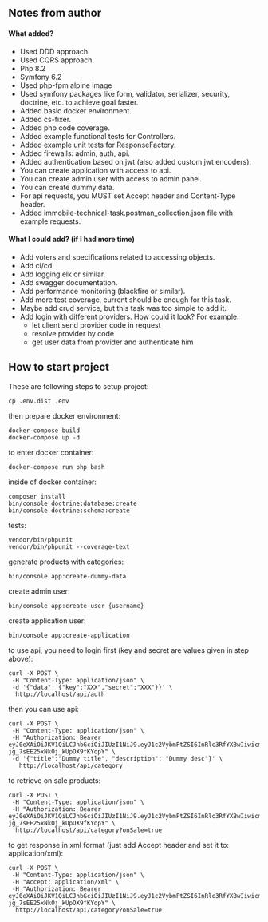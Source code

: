 ## Notes from author

#### What added?
- Used DDD approach.
- Used CQRS approach.
- Php 8.2
- Symfony 6.2
- Used php-fpm alpine image
- Used symfony packages like form, validator, serializer, security, doctrine, etc. to achieve goal faster.
- Added basic docker environment.
- Added cs-fixer.
- Added php code coverage.
- Added example functional tests for Controllers.
- Added example unit tests for ResponseFactory.
- Added firewalls: admin, auth, api.
- Added authentication based on jwt (also added custom jwt encoders).
- You can create application with access to api.
- You can create admin user with access to admin panel.
- You can create dummy data.
- For api requests, you MUST set Accept header and Content-Type header.
- Added immobile-technical-task.postman_collection.json file with example requests.

#### What I could add? (if I had more time)
- Add voters and specifications related to accessing objects.
- Add ci/cd.
- Add logging elk or similar.
- Add swagger documentation.
- Add performance monitoring (blackfire or similar).
- Add more test coverage, current should be enough for this task.
- Maybe add crud service, but this task was too simple to add it.
- Add login with different providers. How could it look? For example: 
  - let client send provider code in request
  - resolve provider by code
  - get user data from provider and authenticate him

## How to start project

These are following steps to setup project:

```
cp .env.dist .env
```

then prepare docker environment:
```
docker-compose build
docker-compose up -d
```

to enter docker container:
```
docker-compose run php bash
```


inside of docker container:
```
composer install
bin/console doctrine:database:create
bin/console doctrine:schema:create
```

tests:
```
vendor/bin/phpunit
vendor/bin/phpunit --coverage-text
```

generate products with categories:
```
bin/console app:create-dummy-data
```

create admin user:
```
bin/console app:create-user {username}
```

create application user:
```
bin/console app:create-application
```

to use api, you need to login first (key and secret are values given in step above):
```
curl -X POST \ 
 -H "Content-Type: application/json" \
 -d '{"data": {"key":"XXX","secret":"XXX"}}' \
  http://localhost/api/auth
```

then you can use api:
```
curl -X POST \
 -H "Content-Type: application/json" \
 -H "Authorization: Bearer eyJ0eXAiOiJKV1QiLCJhbGciOiJIUzI1NiJ9.eyJ1c2VybmFtZSI6InRlc3RfYXBwIiwicm9sZXMiOlsiUk9MRV9BUFAiXSwiYXBwLWtleSI6InRlc3RfYXBwIiwiZXhwIjoxNjg3NDQzOTczfQ.EKYoVyVhbNQv6tn-jg_7sEE25xNkOj_kUpOX9fKYopY" \
 -d '{"title":"Dummy title", "description": "Dummy desc"}' \
   http://localhost/api/category
```

to retrieve on sale products:
```
curl -X POST \
 -H "Content-Type: application/json" \
 -H "Authorization: Bearer eyJ0eXAiOiJKV1QiLCJhbGciOiJIUzI1NiJ9.eyJ1c2VybmFtZSI6InRlc3RfYXBwIiwicm9sZXMiOlsiUk9MRV9BUFAiXSwiYXBwLWtleSI6InRlc3RfYXBwIiwiZXhwIjoxNjg3NDQzOTczfQ.EKYoVyVhbNQv6tn-jg_7sEE25xNkOj_kUpOX9fKYopY" \
  http://localhost/api/category?onSale=true
```

to get response in xml format (just add Accept header and set it to: application/xml):
```
curl -X POST \
 -H "Content-Type: application/json" \
 -H "Accept: application/xml" \
 -H "Authorization: Bearer eyJ0eXAiOiJKV1QiLCJhbGciOiJIUzI1NiJ9.eyJ1c2VybmFtZSI6InRlc3RfYXBwIiwicm9sZXMiOlsiUk9MRV9BUFAiXSwiYXBwLWtleSI6InRlc3RfYXBwIiwiZXhwIjoxNjg3NDQzOTczfQ.EKYoVyVhbNQv6tn-jg_7sEE25xNkOj_kUpOX9fKYopY" \
  http://localhost/api/category?onSale=true
```
